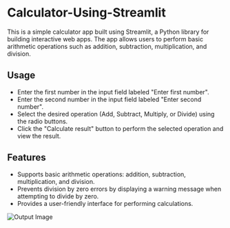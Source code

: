 # Calculator-Using-Streamlit
This is a simple calculator app built using Streamlit, a Python library for building interactive web apps. The app allows users to perform basic arithmetic operations such as addition, subtraction, multiplication, and division.

## Usage
- Enter the first number in the input field labeled "Enter first number".
- Enter the second number in the input field labeled "Enter second number".
- Select the desired operation (Add, Subtract, Multiply, or Divide) using the radio buttons.
- Click the "Calculate result" button to perform the selected operation and view the result.

## Features
- Supports basic arithmetic operations: addition, subtraction, multiplication, and division.
- Prevents division by zero errors by displaying a warning message when attempting to divide by zero.
- Provides a user-friendly interface for performing calculations.

![Output Image](https://github.com/your-username/your-repository-name/raw/main/path/to/your/image.png)
